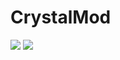 # CrystalMod
[![](http://cf.way2muchnoise.eu/full_235023_downloads.svg)](http://minecraft.curseforge.com/projects/235023) [![](http://cf.way2muchnoise.eu/versions/Minecraft_235023_all.svg)](http://minecraft.curseforge.com/projects/235023)
